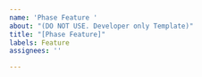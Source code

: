 ```yaml
---
name: 'Phase Feature '
about: "(DO NOT USE. Developer only Template)"
title: "[Phase Feature]"
labels: Feature
assignees: ''

---
```



